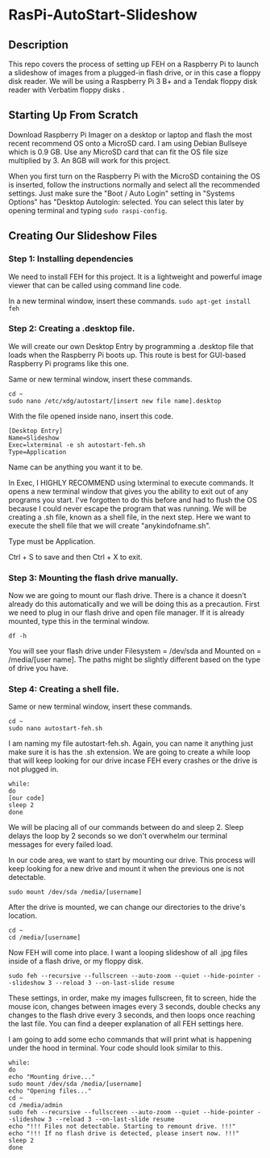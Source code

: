 # RasPi-AutoStart-Slideshow

## Description
This repo covers the process of setting up FEH on a Raspberry Pi to launch a slideshow of images from a plugged-in flash drive, or in this case a floppy disk reader. We will be using a Raspberry Pi 3 B+ and a Tendak floppy disk reader with Verbatim floppy disks .

## Starting Up From Scratch
Download Raspberry Pi Imager on a desktop or laptop and flash the most recent recommend OS onto a MicroSD card. I am using Debian Bullseye which is 0.9 GB. Use any MicroSD card that can fit the OS file size multiplied by 3. An 8GB will work for this project. 

When you first turn on the Raspberry Pi with the MicroSD containing the OS is inserted, follow the instructions normally and select all the recommended settings. Just make sure the "Boot / Auto Login" setting in "Systems Options" has "Desktop Autologin: selected. You can select this later by opening terminal and typing ```sudo raspi-config```.

## Creating Our Slideshow Files

### Step 1: Installing dependencies
We need to install FEH for this project. It is a lightweight and powerful image viewer that can be called using command line code. 

In a new terminal window, insert these commands.
```sudo apt-get install feh```

### Step 2: Creating a .desktop file.
We will create our own Desktop Entry by programming a .desktop file that loads when the Raspberry Pi boots up. This route is best for GUI-based Raspberry Pi programs like this one.

Same or new terminal window, insert these commands.
```
cd ~
sudo nano /etc/xdg/autostart/[insert new file name].desktop
```
With the file opened inside nano, insert this code.
```
[Desktop Entry]
Name=Slideshow
Exec=lxterminal -e sh autostart-feh.sh
Type=Application
```
Name can be anything you want it to be.

In Exec, I HIGHLY RECOMMEND using lxterminal to execute commands. It opens a new terminal window that gives you the ability to exit out of any programs you start. I've forgotten to do this before and had to flush the OS because I could never escape the program that was running. We will be creating a .sh file, known as a shell file, in the next step. Here we want to execute the shell file that we will create "anykindofname.sh".

Type must be Application.

Ctrl + S to save and then Ctrl + X to exit.

### Step 3: Mounting the flash drive manually.
Now we are going to mount our flash drive. There is a chance it doesn't already do this automatically and we will be doing this as a precaution. First we need to plug in our flash drive and open file manager. If it is already mounted, type this in the terminal window.
```
df -h
```
You will see your flash drive under Filesystem = /dev/sda and Mounted on = /media/[user name]. The paths might be slightly different based on the type of drive you have.

### Step 4: Creating a shell file.
Same or new terminal window, insert these commands.
```
cd ~
sudo nano autostart-feh.sh
```
I am naming my file autostart-feh.sh. Again, you can name it anything just make sure it is has the .sh extension.
We are going to create a while loop that will keep looking for our drive incase FEH every crashes or the drive is not plugged in.
```
while:
do
[our code]
sleep 2
done
```
We will be placing all of our commands between do and sleep 2. Sleep delays the loop by 2 seconds so we don't overwhelm our terminal messages for every failed load.

In our code area, we want to start by mounting our drive. This process will keep looking for a new drive and mount it when the previous one is not detectable.
```
sudo mount /dev/sda /media/[username]
```

After the drive is mounted, we can change our directories to the drive's location.
```
cd ~
cd /media/[username]
```

Now FEH will come into place. I want a looping slideshow of all .jpg files inside of a flash drive, or my floppy disk.
```
sudo feh --recursive --fullscreen --auto-zoom --quiet --hide-pointer --slideshow 3 --reload 3 --on-last-slide resume
```
These settings, in order, make my images fullscreen, fit to screen, hide the mouse icon, changes between images every 3 seconds, double checks any changes to the flash drive every 3 seconds, and then loops once reaching the last file. You can find a deeper explanation of all FEH settings here.

I am going to add some echo commands that will print what is happening under the hood in terminal. Your code should look similar to this.
```
while:
do
echo "Mounting drive..."
sudo mount /dev/sda /media/[username]
echo "Opening files..."
cd ~
cd /media/admin
sudo feh --recursive --fullscreen --auto-zoom --quiet --hide-pointer --slideshow 3 --reload 3 --on-last-slide resume
echo "!!! Files not detectable. Starting to remount drive. !!!"
echo "!!! If no flash drive is detected, please insert now. !!!"
sleep 2
done
```
